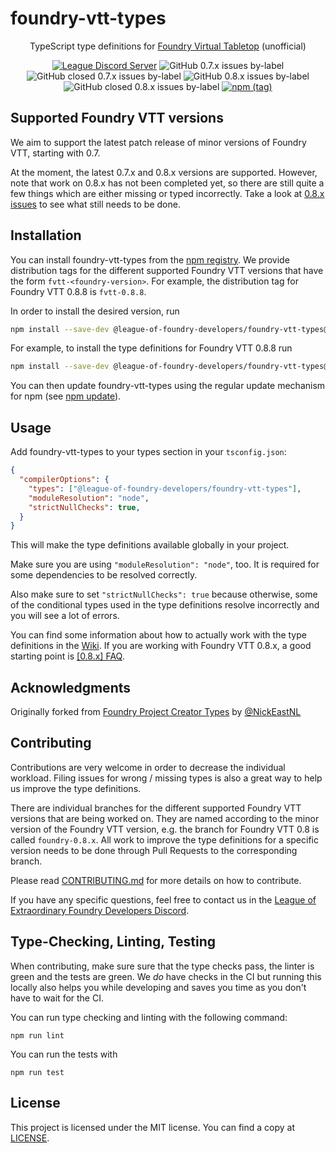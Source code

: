 # foundry-vtt-types



<div align=center>

TypeScript type definitions for [Foundry Virtual Tabletop](https://foundryvtt.com/) (unofficial)

[![League Discord Server](https://img.shields.io/discord/732325252788387980?label=League%20of%20Extraordinary%20Foundry%20VTT%20Developers)](https://discord.gg/52DNPzqm2Z)
![GitHub 0.7.x issues by-label](https://img.shields.io/github/issues-raw/League-of-Foundry-Developers/foundry-vtt-types/foundry%200.7.x?color=%23fe631d)
![GitHub closed 0.7.x issues by-label](https://img.shields.io/github/issues-closed-raw/League-of-Foundry-Developers/foundry-vtt-types/foundry%200.7.x?color=%23fe631d)
![GitHub 0.8.x issues by-label](https://img.shields.io/github/issues-raw/League-of-Foundry-Developers/foundry-vtt-types/foundry%200.8.x?color=%23fe631d)
![GitHub closed 0.8.x issues by-label](https://img.shields.io/github/issues-closed-raw/League-of-Foundry-Developers/foundry-vtt-types/foundry%200.8.x?color=%23fe631d)
[![npm (tag)](https://img.shields.io/npm/v/@league-of-foundry-developers/foundry-vtt-types/latest)](https://www.npmjs.com/package/@league-of-foundry-developers/foundry-vtt-types)

</div>

## Supported Foundry VTT versions

We aim to support the latest patch release of minor versions of Foundry VTT, starting with 0.7.

At the moment, the latest 0.7.x and 0.8.x versions are supported. However, note that work on 0.8.x has not been completed yet, so there are still quite a few things which are either missing or typed incorrectly. Take a look at [0.8.x issues](https://github.com/League-of-Foundry-Developers/foundry-vtt-types/issues?q=is%3Aopen+is%3Aissue+label%3A%22foundry+0.8.x%22) to see what still needs to be done.
## Installation

You can install foundry-vtt-types from the [npm registry](https://npmjs.org/). We provide distribution tags for the different supported Foundry VTT versions that have the form `fvtt-<foundry-version>`. For example, the distribution tag for Foundry VTT 0.8.8 is `fvtt-0.8.8`.

In order to install the desired version, run

```sh
npm install --save-dev @league-of-foundry-developers/foundry-vtt-types@fvtt-<foundry-version>
```

For example, to install the type definitions for Foundry VTT 0.8.8 run

```sh
npm install --save-dev @league-of-foundry-developers/foundry-vtt-types@fvtt-0.8.8
```

You can then update foundry-vtt-types using the regular update mechanism for npm (see [npm update](https://docs.npmjs.com/cli/v7/commands/npm-update)).

## Usage

Add foundry-vtt-types to your types section in your `tsconfig.json`:

```json
{
  "compilerOptions": {
    "types": ["@league-of-foundry-developers/foundry-vtt-types"],
    "moduleResolution": "node",
    "strictNullChecks": true,
  }
}
```

This will make the type definitions available globally in your project.

Make sure you are using `"moduleResolution": "node"`, too. It is required for some dependencies to be resolved correctly.

Also make sure to set `"strictNullChecks": true` because otherwise, some of the conditional types used in the type definitions resolve incorrectly and you will see a lot of errors.

You can find some information about how to actually work with the type definitions in the [Wiki](https://github.com/League-of-Foundry-Developers/foundry-vtt-types/wiki). If you are working with Foundry VTT 0.8.x, a good starting point is [[0.8.x] FAQ](https://github.com/League-of-Foundry-Developers/foundry-vtt-types/wiki/%5B0.8.x%5D-FAQ).

## Acknowledgments

Originally forked from [Foundry Project Creator Types](https://gitlab.com/foundry-projects/foundry-pc/foundry-pc-types) by [@NickEastNL](https://gitlab.com/NvanOosten)

## Contributing

Contributions are very welcome in order to decrease the individual workload. Filing issues for wrong / missing types is also a great way to help us improve the type definitions.

There are individual branches for the different supported Foundry VTT versions that are being worked on. They are named according to the minor version of the Foundry VTT version, e.g. the branch for Foundry VTT 0.8 is called `foundry-0.8.x`. All work to improve the type definitions for a specific version needs to be done through Pull Requests to the corresponding branch.

Please read [CONTRIBUTING.md](CONTRIBUTING.md) for more details on how to contribute.

If you have any specific questions, feel free to contact us in the [League of Extraordinary Foundry Developers Discord](https://discord.gg/52DNPzqm2Z).

## Type-Checking, Linting, Testing

When contributing, make sure sure that the type checks pass, the linter is green and the tests are green. We _do_ have checks in the CI but running this locally also helps you while developing and saves you time as you don't have to wait for the CI.

You can run type checking and linting with the following command:

```
npm run lint
```

You can run the tests with

```
npm run test
```

## License

This project is licensed under the MIT license. You can find a copy at [LICENSE](LICENSE).
